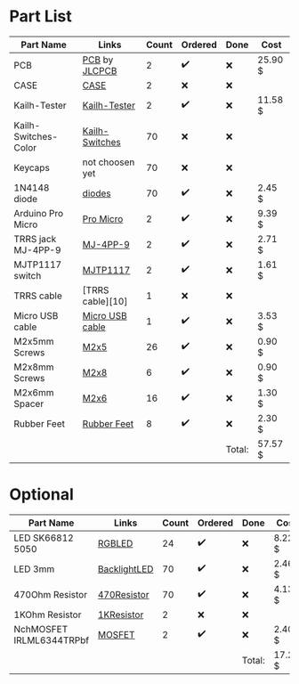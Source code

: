 # Part List

| Part Name            | Links                   | Count       | Ordered            | Done               | Cost        | 
| -------------------- | ----------------------- | ----------- | ------------------ | ------------------ | ----------- |
| PCB                  |[PCB][1] by [JLCPCB][1b] | 2           | :heavy_check_mark: | :x:                | 25.90 $     |
| CASE                 |[CASE][2]                | 2           | :x:                | :x:                |             |
| Kailh-Tester         |[Kailh-Tester][3]        | 2           | :heavy_check_mark: | :x:                | 11.58 $     |
| Kailh-Switches-Color |[Kailh-Switches][4]      | 70          | :x:                | :x:                |             |
| Keycaps              |not choosen yet          | 70          | :x:                | :x:                |             |
| 1N4148 diode         |[diodes][6]              | 70          | :heavy_check_mark: | :x:                | 2.45 $      |
| Arduino Pro Micro    |[Pro Micro][7]           | 2           | :heavy_check_mark: | :x:                | 9.39 $      |
| TRRS jack MJ-4PP-9   |[MJ-4PP-9][8]            | 2           | :heavy_check_mark: | :x:                | 2.71 $      |
| MJTP1117 switch      |[MJTP1117][9]            | 2           | :heavy_check_mark: | :x:                | 1.61 $      |
| TRRS cable           |[TRRS cable][10]         | 1           | :x:                | :x:                |             |
| Micro USB cable      |[Micro USB cable][11]    | 1           | :heavy_check_mark: | :x:                | 3.53 $      |
| M2x5mm Screws        |[M2x5][12]               | 26          | :heavy_check_mark: | :x:                | 0.90 $      |
| M2x8mm Screws        |[M2x8][12]               | 6           | :heavy_check_mark: | :x:                | 0.90 $      |
| M2x6mm Spacer        |[M2x6][13]               | 16          | :heavy_check_mark: | :x:                | 1.30 $      |
| Rubber Feet          |[Rubber Feet][14]        | 8           | :heavy_check_mark: | :x:                | 2.30 $      |
|                      |                         |             |                    | Total:             | 57.57 $     |

# Optional

| Part Name                | Links                | Count       | Ordered            | Done               | Cost        |
| ------------------------ | -------------------- | ----------- | ------------------ | ------------------ | ----------- |
| LED SK66812 5050         |[RGBLED][15]          | 24          | :heavy_check_mark: | :x:                | 8.22 $      |
| LED 3mm                  |[BacklightLED][16]    | 70          | :heavy_check_mark: | :x:                | 2.46 $      |
| 470Ohm Resistor          |[470Resistor][17]     | 70          | :heavy_check_mark: | :x:                | 4.13 $      |
| 1KOhm Resistor           |[1KResistor][17]      | 2           | :x:                | :x:                |             |
| NchMOSFET IRLML6344TRPbf |[MOSFET][18]          | 2           | :heavy_check_mark: | :x:                | 2.40 $      |
|                          |                      |             |                    | Total:             | 17.21 $     |


[1]:https://github.com/omkbd/ErgoDash/tree/master/PCB
[1b]:https://support.jlcpcb.com
[2]:https://github.com/omkbd/ErgoDash/tree/master/Case
[3]:https://de.aliexpress.com/item/33004266279.html
[4]:https://de.aliexpress.com/item/32879369291.html
[5]:https://needs_to_repleced.de
[6]:https://de.aliexpress.com/item/1934432186.html
[7]:https://de.aliexpress.com/item/1005001621886380.html
[8]:https://de.aliexpress.com/item/32368285821.html
[9]:https://de.aliexpress.com/item/1005001342833282.html
[11]:https://de.aliexpress.com/item/4000311331611.html
[12]:https://de.aliexpress.com/item/10000181324125.html
[13]:https://de.aliexpress.com/item/4000239735518.html
[14]:https://de.aliexpress.com/item/33030992785.html
[15]:https://de.aliexpress.com/item/32527626500.html
[16]:https://de.aliexpress.com/item/32281183062.html
[17]:https://de.aliexpress.com/item/1005002005031759.html
[18]:https://de.aliexpress.com/item/4001079662735.html
